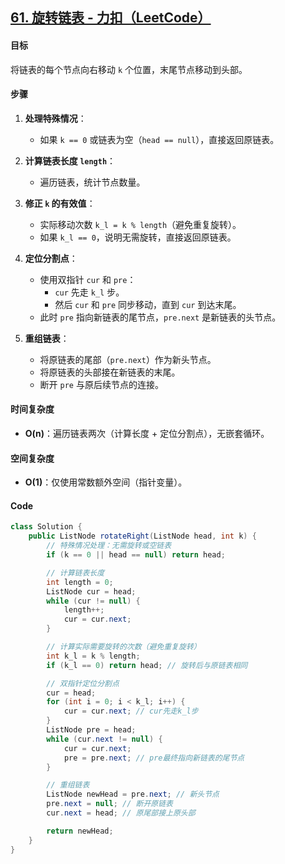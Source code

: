 ## [61. 旋转链表 - 力扣（LeetCode）](https://leetcode.cn/problems/rotate-list/description/)

#### **目标**
将链表的每个节点向右移动 `k` 个位置，末尾节点移动到头部。

#### **步骤**
1. **处理特殊情况**：
   - 如果 `k == 0` 或链表为空（`head == null`），直接返回原链表。

2. **计算链表长度 `length`**：
   - 遍历链表，统计节点数量。

3. **修正 `k` 的有效值**：
   - 实际移动次数 `k_l = k % length`（避免重复旋转）。
   - 如果 `k_l == 0`，说明无需旋转，直接返回原链表。

4. **定位分割点**：
   - 使用双指针 `cur` 和 `pre`：
     - `cur` 先走 `k_l` 步。
     - 然后 `cur` 和 `pre` 同步移动，直到 `cur` 到达末尾。
   - 此时 `pre` 指向新链表的尾节点，`pre.next` 是新链表的头节点。

5. **重组链表**：
   - 将原链表的尾部（`pre.next`）作为新头节点。
   - 将原链表的头部接在新链表的末尾。
   - 断开 `pre` 与原后续节点的连接。

#### **时间复杂度**
- **O(n)**：遍历链表两次（计算长度 + 定位分割点），无嵌套循环。

#### **空间复杂度**
- **O(1)**：仅使用常数额外空间（指针变量）。

#### **Code**

```java
class Solution {
    public ListNode rotateRight(ListNode head, int k) {
        // 特殊情况处理：无需旋转或空链表
        if (k == 0 || head == null) return head;

        // 计算链表长度
        int length = 0;
        ListNode cur = head;
        while (cur != null) {
            length++;
            cur = cur.next;
        }

        // 计算实际需要旋转的次数（避免重复旋转）
        int k_l = k % length;
        if (k_l == 0) return head; // 旋转后与原链表相同

        // 双指针定位分割点
        cur = head;
        for (int i = 0; i < k_l; i++) {
            cur = cur.next; // cur先走k_l步
        }
        ListNode pre = head;
        while (cur.next != null) {
            cur = cur.next;
            pre = pre.next; // pre最终指向新链表的尾节点
        }

        // 重组链表
        ListNode newHead = pre.next; // 新头节点
        pre.next = null; // 断开原链表
        cur.next = head; // 原尾部接上原头部

        return newHead;
    }
}

```

